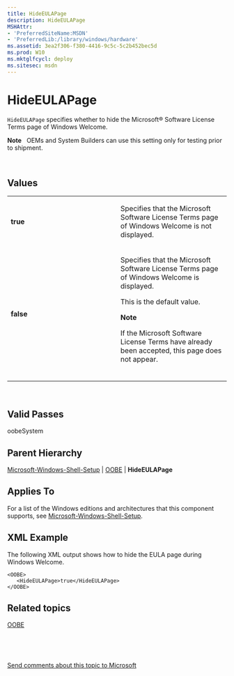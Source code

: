 ```yaml
---
title: HideEULAPage
description: HideEULAPage
MSHAttr:
- 'PreferredSiteName:MSDN'
- 'PreferredLib:/library/windows/hardware'
ms.assetid: 3ea2f306-f380-4416-9c5c-5c2b452bec5d
ms.prod: W10
ms.mktglfcycl: deploy
ms.sitesec: msdn
---
```


# HideEULAPage


`HideEULAPage` specifies whether to hide the Microsoft® Software License Terms page of Windows Welcome.

**Note**  
OEMs and System Builders can use this setting only for testing prior to shipment.

 

## Values


<table>
<colgroup>
<col width="50%" />
<col width="50%" />
</colgroup>
<tbody>
<tr class="odd">
<td><p><strong>true</strong></p></td>
<td><p>Specifies that the Microsoft Software License Terms page of Windows Welcome is not displayed.</p></td>
</tr>
<tr class="even">
<td><p><strong>false</strong></p></td>
<td><p>Specifies that the Microsoft Software License Terms page of Windows Welcome is displayed.</p>
<p>This is the default value.</p>
<div class="alert">
<strong>Note</strong>  
<p>If the Microsoft Software License Terms have already been accepted, this page does not appear.</p>
</div>
<div>
 
</div></td>
</tr>
</tbody>
</table>

 

## Valid Passes


oobeSystem

## Parent Hierarchy


[Microsoft-Windows-Shell-Setup](microsoft-windows-shell-setup.md) | [OOBE](microsoft-windows-shell-setupoobe.md) | **HideEULAPage**

## Applies To


For a list of the Windows editions and architectures that this component supports, see [Microsoft-Windows-Shell-Setup](microsoft-windows-shell-setup.md).

## XML Example


The following XML output shows how to hide the EULA page during Windows Welcome.

``` syntax
<OOBE>
   <HideEULAPage>true</HideEULAPage>
</OOBE>
```

## Related topics


[OOBE](microsoft-windows-shell-setupoobe.md)

 

 

[Send comments about this topic to Microsoft](mailto:wsddocfb@microsoft.com?subject=Documentation%20feedback%20%5Bp_unattend\p_unattend%5D:%20HideEULAPage%20%20RELEASE:%20%2810/3/2016%29&body=%0A%0APRIVACY%20STATEMENT%0A%0AWe%20use%20your%20feedback%20to%20improve%20the%20documentation.%20We%20don't%20use%20your%20email%20address%20for%20any%20other%20purpose,%20and%20we'll%20remove%20your%20email%20address%20from%20our%20system%20after%20the%20issue%20that%20you're%20reporting%20is%20fixed.%20While%20we're%20working%20to%20fix%20this%20issue,%20we%20might%20send%20you%20an%20email%20message%20to%20ask%20for%20more%20info.%20Later,%20we%20might%20also%20send%20you%20an%20email%20message%20to%20let%20you%20know%20that%20we've%20addressed%20your%20feedback.%0A%0AFor%20more%20info%20about%20Microsoft's%20privacy%20policy,%20see%20http://privacy.microsoft.com/default.aspx. "Send comments about this topic to Microsoft")





